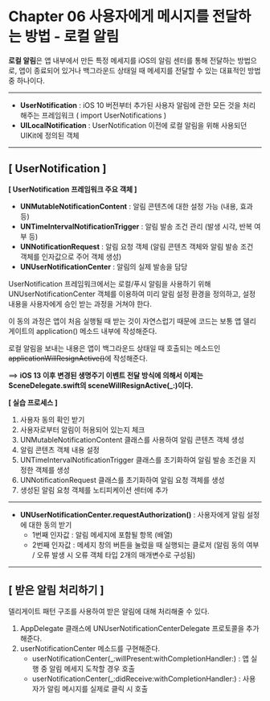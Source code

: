 # Chapter 06 사용자에게 메시지를 전달하는 방법 - 로컬 알림
**로컬 알림**은 앱 내부에서 만든 특정 메세지를 iOS의 알림 센터를 통해 전달하는 방법으로, 앱이 종료되어 있거나 백그라운드 상태일 때 메세지를 전달할 수 있는 대표적인 방법 중 하나이다.

----
- **UserNotification** : iOS 10 버전부터 추가된 사용자 알림에 관한 모든 것을 처리해주는 프레임워크 ( import UserNotifications )
- **UILocalNotification** : UserNotification 이전에 로컬 알림을 위해 사용되던 UIKit에 정의된 객체


----
## [ UserNotification ]
**[ UserNotification 프레임워크 주요 객체 ]**
- **UNMutableNotificationContent** : 알림 콘텐츠에 대한 설정 가능 (내용, 효과 등)
- **UNTimeIntervalNotificationTrigger** : 알림 발송 조건 관리 (발생 시각, 반복 여부 등)
- **UNNotificationRequest** : 알림 요청 객체 (알림 콘텐츠 객체와 알림 발송 조건 객체를 인자값으로 주어 객체 생성)
- **UNUserNotificationCenter** : 알림의 실제 발송을 담당

UserNotification 프레임워크에서는 로컬/푸시 알림을 사용하기 위해 UNUserNotificationCenter 객체를 이용하여 미리 알림 설정 환경을 정의하고, 설정 내용을 사용자에게 승인 받는 과정을 거쳐야 한다.

이 동의 과정은 앱이 처음 실행될 때 받는 것이 자연스럽기 때문에 코드는 보통 앱 델리게이트의 application() 메소드 내부에 작성해준다.

로컬 알림을 보내는 내용은 앱이 백그라운드 상태일 때 호출되는 메소드인 ~~applicationWillResignActive()~~에 작성해준다.

==> **iOS 13 이후 변경된 생명주기 이벤트 전달 방식에 의해서 이제는 SceneDelegate.swift의 sceneWillResignActive(_:)이다.**

**[ 실습 프로세스 ]**
1. 사용자 동의 확인 받기
2. 사용자로부터 알림이 허용되어 있는지 체크
3. UNMutableNotificationContent 클래스를 사용하여 알림 콘텐츠 객체 생성
4. 알림 콘텐츠 객체 내용 설정
5. UNTimeIntervalNotificationTrigger 클래스를 초기화하여 알림 발송 조건을 지정한 객체를 생성
6. UNNotificationRequest 클래스를 초기화하여 알림 요청 객체를 생성
7. 생성된 알림 요청 객체를 노티피케이션 센터에 추가


----
- **UNUserNotificationCenter.requestAuthorization()** : 사용자에게 알림 설정에 대한 동의 받기
    - 1번째 인자값 : 알림 메세지에 포함될 항목 (배열)
    - 2번째 인자값 : 메세지 창의 버튼을 눌렀을 때 실행되는 클로저 (알림 동의 여부 / 오류 발생 시 오류 객체 타입 2개의 매개변수로 구성됨)

----
## [ 받은 알림 처리하기 ]
델리게이트 패턴 구조를 사용하여 받은 알림에 대해 처리해줄 수 있다.
1. AppDelegate 클래스에 UNUserNotificationCenterDelegate 프로토콜을 추가해준다.
2. userNotificationCenter 메소드를 구현해준다.
    - userNotificationCenter(_:willPresent:withCompletionHandler:) : 앱 실행 중 알림 메세지 도착할 경우 호출
    - userNotificationCenter(_:didReceive:withCompletionHandler:) : 사용자가 알림 메시지를 실제로 클릭 시 호출